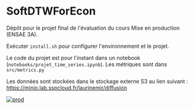 # SoftDTWForEcon
Dépôt pour le projet final de l'évaluation du cours Mise en production (ENSAE 3A).

Exécuter `install.sh` pour configurer l'environnement et le projet.

Le code du projet est pour l'instant dans un notebook (`notebooks/projet_time_series.ipynb`). Les métriques sont dans `src/metrics.py`

Les données sont stockées dans le stockage externe S3 au lien suivant : https://minio.lab.sspcloud.fr/laurinemir/diffusion


[![prod](https://github.com/tuduyen-nguyen/SoftDTWForEcon/actions/workflows/prod.yml/badge.svg)](https://github.com/tuduyen-nguyen/SoftDTWForEcon/actions/workflows/prod.yml)

